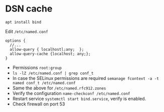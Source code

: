 # DSN cache

`apt install bind`

Edit `/etc/named.conf`


```
options {
  //...
  allow-query { localhostl;any;  };
  allow-query-cache {localhost; any;};
}
```

- Permissions `root:group`
- `ls -lZ /etc/named.conf | grep conf_t`
- In case the SELinux permissions are required `semanage fcontext -a -t named conf_t /etc/named.conf`
- Same the above for `/etc/named.rfc912.zones`
- Verify the configuration `name-checkconf /etc/named.conf`
- Restart service `systemctl start bind.service`, verify is enabled.
- Check firewall on port 53
